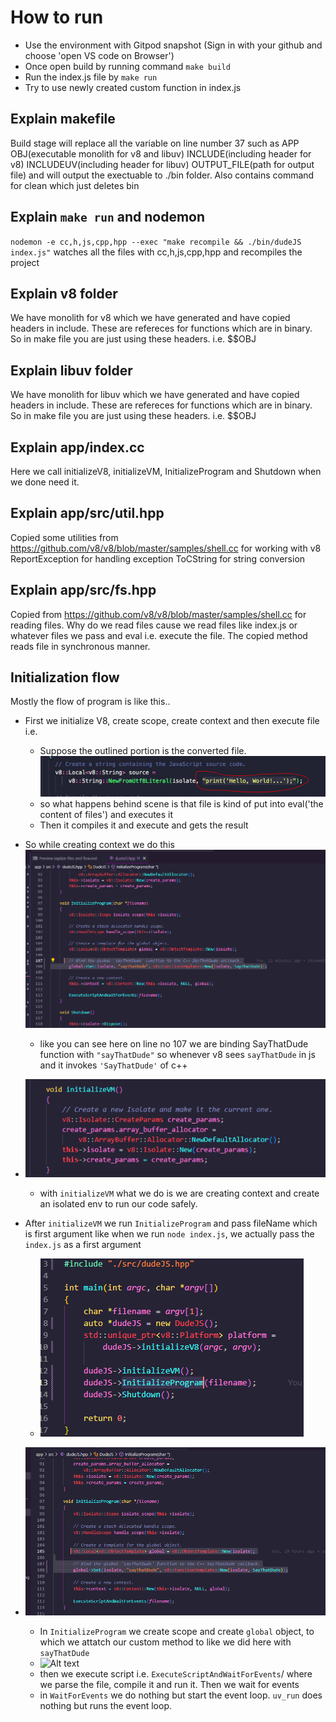 # How to run
- Use the environment with Gitpod snapshot (Sign in with your github and choose 'open VS code on Browser')
- Once open build by running command `make build`
- Run the index.js file by `make run`
- Try to use newly created custom function in index.js

## Explain makefile
Build stage will replace all the variable on line number 37 such as APP OBJ(executable monolith for v8 and libuv) INCLUDE(including header for v8) INCLUDEUV(including header for libuv) OUTPUT_FILE(path for output file) and will output the exectuable to ./bin folder. Also contains command for clean which just deletes bin

## Explain `make run` and nodemon
`nodemon -e cc,h,js,cpp,hpp --exec "make recompile && ./bin/dudeJS index.js"` watches all the files with cc,h,js,cpp,hpp and recompiles the project

## Explain v8 folder
We have monolith for v8 which we have generated and have copied headers in include. These are refereces for functions which are in binary. So in make file you are just using these headers. i.e. $$OBJ

## Explain libuv folder
We have monolith for libuv which we have generated and have copied headers in include. These are refereces for functions which are in binary. So in make file you are just using these headers. i.e. $$OBJ

## Explain app/index.cc
Here we call initializeV8, initializeVM, InitializeProgram and Shutdown when we done need it.

## Explain app/src/util.hpp
Copied some utilities from https://github.com/v8/v8/blob/master/samples/shell.cc for working with v8 ReportException for handling exception ToCString for string conversion

## Explain app/src/fs.hpp
Copied from https://github.com/v8/v8/blob/master/samples/shell.cc for reading files. Why do we read files cause we read files like index.js or whatever files we pass and eval i.e. execute the file. The copied method reads file in synchronous manner.


## Initialization flow 

Mostly the flow of program is like this.. 
- First we initialize V8, create scope, create context and then execute file i.e. 
  - Suppose the outlined portion is the converted file. ![Alt text](./images/image.png)
  - so what happens behind scene is that file is kind of put into eval('the content of files') and executes it
  - Then it compiles it and execute and gets the result
- So while creating context we do this ![Alt text](./images/imageBindingWithCPPFunctions.png)
  - like you can see here on line no 107 we are binding SayThatDude function with `"sayThatDude"` so whenever v8 sees `sayThatDude` in js and it invokes `'SayThatDude'` of c++

- ![Alt text](./images/image-2.png)
  - with `initializeVM` what we do is we are creating context and create an isolated env to run our code safely.

- After `initializeVM` we run `InitializeProgram` and pass fileName which is first argument like when we run `node index.js`, we actually pass the `index.js` as a first argument
  - ![Alt text](./images/image-2MainInitializeProgram.png)


- ![Alt text](./images/create%20scope%20and%20create%20global%20object.png)
  - In `InitializeProgram` we create scope and create `global` object, to which we attatch our custom method to like we did here with `sayThatDude`
  - ![Alt text](/images/imageExecuteScriptAndWaitForEvents.png)
  - then we execute script i.e. `ExecuteScriptAndWaitForEvents`/ where we parse the file, compile it and run it. Then we wait for events 
  - in `WaitForEvents` we do nothing but start the event loop. `uv_run` does nothing but runs the event loop.
